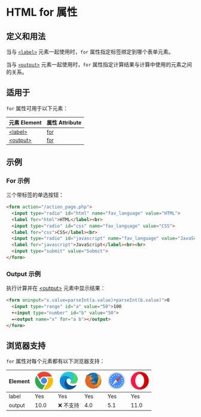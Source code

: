 HTML for 属性
===

## 定义和用法

当与 [`<label>`](../tags/label.md) 元素一起使用时，`for` 属性指定标签绑定到哪个表单元素。

当与 [`<output>`](../tags/output.md) 元素一起使用时，`for` 属性指定计算结果与计算中使用的元素之间的关系。

## 适用于

`for` 属性可用于以下元素：

| 元素 Element | 属性 Attribute |
| ----- | ----- |
| [\<label>](../tags/label.md)   | [for](../tags/label_for.md)  |
| [\<output>](../tags/output.md) | [for](../tags/output_for.md) |
<!--rehype:style=width: 100%; display: inline-table;-->

## 示例

### For 示例

三个带标签的单选按钮：

```html idoc:preview:iframe
<form action="/action_page.php">
  <input type="radio" id="html" name="fav_language" value="HTML">
  <label for="html">HTML</label><br>
  <input type="radio" id="css" name="fav_language" value="CSS">
  <label for="css">CSS</label><br>
  <input type="radio" id="javascript" name="fav_language" value="JavaScript">
  <label for="javascript">JavaScript</label><br><br>
  <input type="submit" value="Submit">
</form>
```

### Output 示例

执行计算并在 [\<output>](../tags/output.md) 元素中显示结果：

```html idoc:preview:iframe
<form oninput="x.value=parseInt(a.value)+parseInt(b.value)">0
  <input type="range" id="a" value="50">100
  +<input type="number" id="b" value="50">
  =<output name="x" for="a b"></output>
</form>
```

## 浏览器支持

`for` 属性对每个元素都有以下浏览器支持：

| Element | ![chrome][1] | ![edge][2] | ![firefox][3] | ![safari][4] | ![opera][5] |
| ------- | --- | --- | --- | --- | --- |
| label   | Yes  | Yes           | Yes | Yes  | Yes  |
| output  | 10.0 | ❌ 不支持| 4.0 | 5.1  | 11.0 |
<!--rehype:style=width: 100%; display: inline-table;-->

[1]: ../assets/chrome.svg
[2]: ../assets/edge.svg
[3]: ../assets/firefox.svg
[4]: ../assets/safari.svg
[5]: ../assets/opera.svg